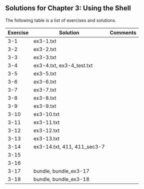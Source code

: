 ## Solutions for Chapter 3: Using the Shell

The following table is a list of exercises and solutions.

|Exercise|Solution                      |Comments|
|--------|------------------------------|--------|
|3-1  	 |ex3-1.txt                     |        |
|3-2  	 |ex3-2.txt                     |        |
|3-3  	 |ex3-3.txt                     |        |
|3-4	 |ex3-4.txt, ex3-4_test.txt     |        |
|3-5  	 |ex3-5.txt                     |        |
|3-6  	 |ex3-6.txt                     |        |
|3-7  	 |ex3-7.txt                     |        |
|3-8  	 |ex3-8.txt                     |        |
|3-9  	 |ex3-9.txt                     |        |
|3-10    |ex3-10.txt                    |        |
|3-11    |ex3-11.txt                    |        |
|3-12    |ex3-12.txt                    |        |
|3-13    |ex3-13.txt                    |        |
|3-14    |ex3-14.txt, 411, 411_sec3-7   |        |
|3-15    |                              |        |
|3-16    |                              |        |
|3-17    |bundle, bundle_ex3-17         |        |
|3-18    |bundle, bundle_ex3-18         |        |


